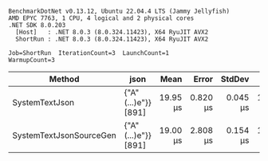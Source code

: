 ```

BenchmarkDotNet v0.13.12, Ubuntu 22.04.4 LTS (Jammy Jellyfish)
AMD EPYC 7763, 1 CPU, 4 logical and 2 physical cores
.NET SDK 8.0.203
  [Host]   : .NET 8.0.3 (8.0.324.11423), X64 RyuJIT AVX2
  ShortRun : .NET 8.0.3 (8.0.324.11423), X64 RyuJIT AVX2

Job=ShortRun  IterationCount=3  LaunchCount=1  
WarmupCount=3  

```
| Method                  | json                | Mean     | Error    | StdDev   | Min      | Max      | Gen0   | Allocated |
|------------------------ |-------------------- |---------:|---------:|---------:|---------:|---------:|-------:|----------:|
| SystemTextJson          | {&quot;A&quot;(...)e&quot;}} [891] | 19.95 μs | 0.820 μs | 0.045 μs | 19.90 μs | 19.99 μs | 0.0305 |   3.19 KB |
| SystemTextJsonSourceGen | {&quot;A&quot;(...)e&quot;}} [891] | 19.00 μs | 2.808 μs | 0.154 μs | 18.83 μs | 19.12 μs | 0.0305 |   3.19 KB |
